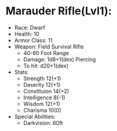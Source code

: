 # Marauder Rifle(Lvl1):

 * Race: Dwarf
 * Health: 10
 * Armor Class: 11
 * Weapon: Field Survival Rifle
    - 40-60 Foot Range
    - Damage: 1d8+1(dex) Piercing
    - To hit: d20+1(dex)
 * Stats:
    - Strength 12(+1)
    - Dexerity 12(+1)
    - Constituion 14(+2)
    - Intelligence 8(-1)
    - Wisdom 12(+1)
    - Charisma 10(0)
 * Special Abilities:
    - Darkvision: 60ft